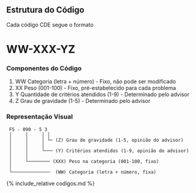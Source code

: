 

## Estrutura do Código

Cada código CDE segue o formato

# WW-XXX-YZ


### Componentes do Código

1. WW Categoria (letra + número) - Fixo, não pode ser modificado
2. XX Peso (001-100) - Fixo, pré-estabelecido para cada problema
3. Y Quantidade de critérios atendidos (1-9) - Determinado pelo advisor
4. Z Grau de gravidade (1-5) - Determinado pelo advisor


### Representação Visual

```
 F5 - 090 - 5 3
 │     │     │ │
 │     │     │ └─ (Z) Grau de gravidade (1-5, opinião do advisor)
 │     │     │
 │     │     └─── (Y) Critérios atendidos (1-9, opinião do advisor)
 │     │
 │     └──────── (XXX) Peso na categoria (001-100, fixo)
 │
 └──────────────  (WW) Categoria (letra + número, fixa)
```

{% include_relative codigos.md %}
